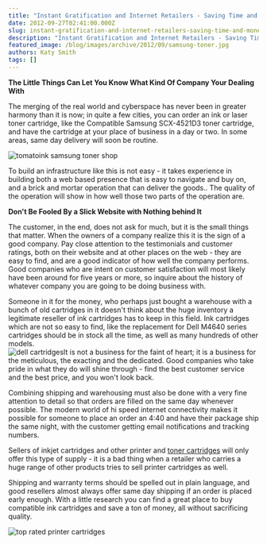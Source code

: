 ```yaml
---
title: "Instant Gratification and Internet Retailers - Saving Time and Money Are Easier Than Ever"
date: 2012-09-27T02:41:00.000Z
slug: instant-gratification-and-internet-retailers-saving-time-and-money-are-easier-than-ever
description: "Instant Gratification and Internet Retailers - Saving Time and Money Are Easier Than Ever"
featured_image: /blog/images/archive/2012/09/samsung-toner.jpg
authors: Katy Smith
tags: []
---
```


**The Little Things Can Let You Know What Kind Of Company Your Dealing With**

The merging of the real world and cyberspace has never been in greater harmony than it is now; in quite a few cities, you can order an ink or laser toner cartridge, like the Compatible Samsung SCX-4521D3 toner cartridge, and have the cartridge at your place of business in a day or two. In some areas, same day delivery will soon be routine.

![tomatoink samsung toner shop](/blog/images/archive/2012/09/tomatoink-samsung-toner-shop-632x296.jpg)

To build an infrastructure like this is not easy - it takes experience in building both a web based presence that is easy to navigate and buy on, and a brick and mortar operation that can deliver the goods.. The quality of the operation will show in how well those two parts of the operation are.  
  
**Don't Be Fooled By a Slick Website with Nothing behind It**

The customer, in the end, does not ask for much, but it is the small things that matter. When the owners of a company realize this it is the sign of a good company. Pay close attention to the testimonials and customer ratings, both on their website and at other places on the web - they are easy to find, and are a good indicator of how well the company performs. Good companies who are intent on customer satisfaction will most likely have been around for five years or more, so inquire about the history of whatever company you are going to be doing business with.

Someone in it for the money, who perhaps just bought a warehouse with a bunch of old cartridges in it doesn't think about the huge inventory a legitimate reseller of ink cartridges has to keep in this field. Ink cartridges which are not so easy to find, like the replacement for Dell M4640 series cartridges should be in stock all the time, as well as many hundreds of other models.  
![dell cartridges](/blog/images/archive/2012/09/dell-cartridges-632x259.jpg)It is not a business for the faint of heart; it is a business for the meticulous, the exacting and the dedicated. Good companies who take pride in what they do will shine through - find the best customer service and the best price, and you won't look back.

Combining shipping and warehousing must also be done with a very fine attention to detail so that orders are filled on the same day whenever possible. The modern world of hi speed internet connectivity makes it possible for someone to place an order an 4:40 and have their package ship the same night, with the customer getting email notifications and tracking numbers.

Sellers of inkjet cartridges and other printer and [toner cartridges](https://www.tomatoink.com/) will only offer this type of supply - it is a bad thing when a retailer who carries a huge range of other products tries to sell printer cartridges as well.

Shipping and warranty terms should be spelled out in plain language, and good resellers almost always offer same day shipping if an order is placed early enough. With a little research you can find a great place to buy compatible ink cartridges and save a ton of money, all without sacrificing quality.

![top rated printer cartridges](/blog/images/archive/2013/05/generic-security_01-632x234.png)